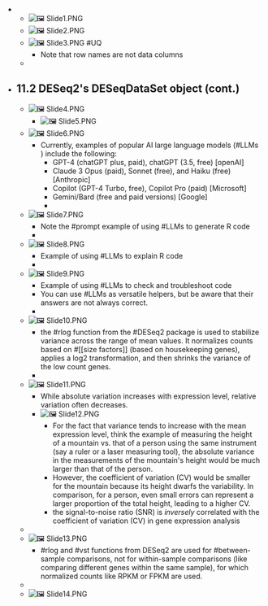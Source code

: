-
	- ![🖼 Slide1.PNG](../assets/storages/logseq-plugin-multiple-assets/20240401_041926_Slide1.PNG)
	- ![🖼 Slide2.PNG](../assets/storages/logseq-plugin-multiple-assets/20240401_041926_Slide2.PNG)
	- ![🖼 Slide3.PNG](../assets/storages/logseq-plugin-multiple-assets/20240401_041926_Slide3.PNG) #UQ
		- Note that row names are not data columns
	-
- ## 11.2 DESeq2's DESeqDataSet object (cont.)
	- ![🖼 Slide4.PNG](../assets/storages/logseq-plugin-multiple-assets/20240401_041926_Slide4.PNG)
		- ![🖼 Slide5.PNG](../assets/storages/logseq-plugin-multiple-assets/20240401_041926_Slide5.PNG)
	- ![🖼 Slide6.PNG](../assets/storages/logseq-plugin-multiple-assets/20240401_041927_Slide6.PNG)
		- Currently, examples of popular AI large language models (#LLMs ) include the following:
			- GPT-4 (chatGPT plus, paid), chatGPT (3.5, free) [openAI]
			- Claude 3 Opus (paid), Sonnet (free), and Haiku (free) [Anthropic]
			- Copilot (GPT-4 Turbo, free), Copilot Pro (paid) [Microsoft]
			- Gemini/Bard (free and paid versions) [Google]
			-
	- ![🖼 Slide7.PNG](../assets/storages/logseq-plugin-multiple-assets/20240401_041927_Slide7.PNG)
		- Note the #prompt example of using #LLMs to generate R code
		-
	- ![🖼 Slide8.PNG](../assets/storages/logseq-plugin-multiple-assets/20240401_041927_Slide8.PNG)
		- Example of using #LLMs to explain R code
		-
	- ![🖼 Slide9.PNG](../assets/storages/logseq-plugin-multiple-assets/20240401_041927_Slide9.PNG)
		- Example of using #LLMs to check and troubleshoot code
		- You can use #LLMs as versatile helpers, but be aware that their answers are not always correct.
		-
	- ![🖼 Slide10.PNG](../assets/storages/logseq-plugin-multiple-assets/20240401_041927_Slide10.PNG)
		- the #rlog function from the #DESeq2 package is used to stabilize variance across the range of mean values. It normalizes counts based on #[[size factors]] (based on housekeeping genes), applies a log2 transformation, and then shrinks the variance of the low count genes.
		-
	- ![🖼 Slide11.PNG](../assets/storages/logseq-plugin-multiple-assets/20240401_041927_Slide11.PNG)
		- While absolute variation increases with expression level, relative variation often decreases.
		- ![🖼 Slide12.PNG](../assets/storages/logseq-plugin-multiple-assets/20240401_041927_Slide12.PNG)
			- For the fact that variance tends to increase with the mean expression level, think the example of measuring the height of a mountain vs. that of a person using the same instrument (say a ruler or a laser measuring tool), the absolute variance in the measurements of the mountain's height would be much larger than that of the person.
			- However, the coefficient of variation (CV) would be smaller for the mountain because its height dwarfs the variability. In comparison, for a person, even small errors can represent a larger proportion of the total height, leading to a higher CV.
			- the signal-to-noise ratio (SNR) is *inversely* correlated with the coefficient of variation (CV) in gene expression analysis
	-
	- ![🖼 Slide13.PNG](../assets/storages/logseq-plugin-multiple-assets/20240401_041927_Slide13.PNG)
		- #rlog and #vst functions from DESeq2 are used for #between-sample comparisons, not for within-sample comparisons (like comparing different genes within the same sample), for which normalized counts like RPKM or FPKM are used.
	-
	- ![🖼 Slide14.PNG](../assets/storages/logseq-plugin-multiple-assets/20240401_041927_Slide14.PNG)